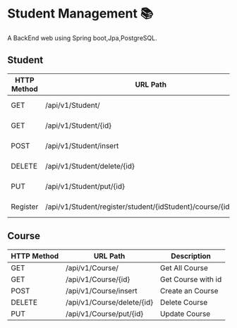 # Student Management 📚
A BackEnd web using Spring boot,Jpa,PostgreSQL.

## Student
| HTTP Method | URL Path                                                       | Description         |
|-------------|----------------------------------------------------------------|---------------------|
| GET         | /api/v1/Student/                                               | Get All Student     |
| GET         | /api/v1/Student/{id}                                           | Get Student with id |
| POST        | /api/v1/Student/insert                                         | Create an Student   |
| DELETE      | /api/v1/Student/delete/{id}                                    | Delete Student      |
| PUT         | /api/v1/Student/put/{id}                                       | Update Student      |
| Register    | /api/v1/Student/register/student/{idStudent}/course/{idCourse} | Register course     |


## Course
| HTTP Method | URL Path                                                       | Description         |
|-------------|----------------------------------------------------------------|---------------------|
| GET         | /api/v1/Course/                                                | Get All Course      |
| GET         | /api/v1/Course/{id}                                            | Get Course with id  |
| POST        | /api/v1/Course/insert                                          | Create an Course    |
| DELETE      | /api/v1/Course/delete/{id}                                     | Delete Course       |
| PUT         | /api/v1/Course/put/{id}                                        | Update Course       |

